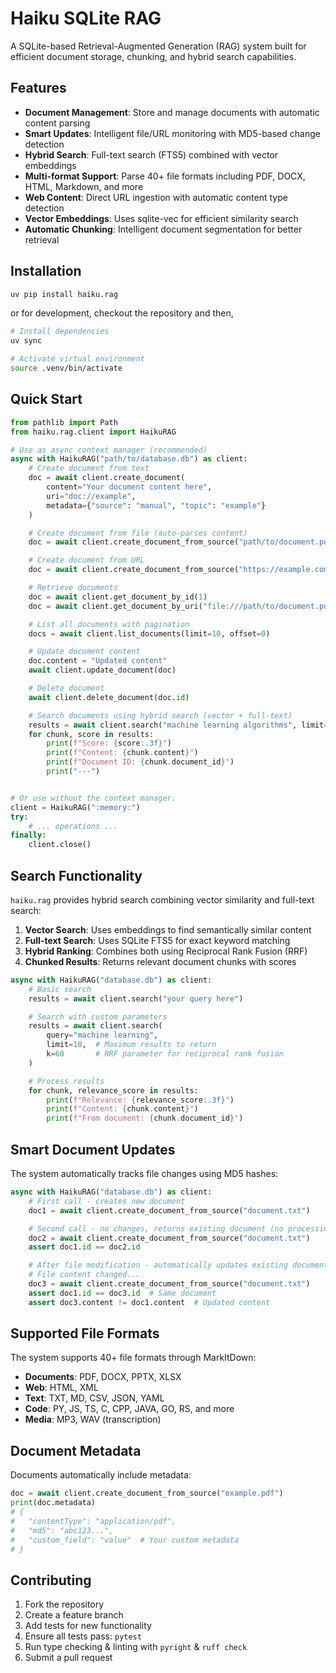 # Haiku SQLite RAG

A SQLite-based Retrieval-Augmented Generation (RAG) system built for efficient document storage, chunking, and hybrid search capabilities.

## Features

- **Document Management**: Store and manage documents with automatic content parsing
- **Smart Updates**: Intelligent file/URL monitoring with MD5-based change detection
- **Hybrid Search**: Full-text search (FTS5) combined with vector embeddings
- **Multi-format Support**: Parse 40+ file formats including PDF, DOCX, HTML, Markdown, and more
- **Web Content**: Direct URL ingestion with automatic content type detection
- **Vector Embeddings**: Uses sqlite-vec for efficient similarity search
- **Automatic Chunking**: Intelligent document segmentation for better retrieval

## Installation

```bash
uv pip install haiku.rag
```

or for development, checkout the repository and then,

```bash
# Install dependencies
uv sync

# Activate virtual environment
source .venv/bin/activate
```

## Quick Start

```python
from pathlib import Path
from haiku.rag.client import HaikuRAG

# Use as async context manager (recommended)
async with HaikuRAG("path/to/database.db") as client:
    # Create document from text
    doc = await client.create_document(
        content="Your document content here",
        uri="doc://example",
        metadata={"source": "manual", "topic": "example"}
    )

    # Create document from file (auto-parses content)
    doc = await client.create_document_from_source("path/to/document.pdf")

    # Create document from URL
    doc = await client.create_document_from_source("https://example.com/article.html")

    # Retrieve documents
    doc = await client.get_document_by_id(1)
    doc = await client.get_document_by_uri("file:///path/to/document.pdf")

    # List all documents with pagination
    docs = await client.list_documents(limit=10, offset=0)

    # Update document content
    doc.content = "Updated content"
    await client.update_document(doc)

    # Delete document
    await client.delete_document(doc.id)

    # Search documents using hybrid search (vector + full-text)
    results = await client.search("machine learning algorithms", limit=5)
    for chunk, score in results:
        print(f"Score: {score:.3f}")
        print(f"Content: {chunk.content}")
        print(f"Document ID: {chunk.document_id}")
        print("---")


# Or use without the context manager.
client = HaikuRAG(":memory:")
try:
    # ... operations ...
finally:
    client.close()
```

## Search Functionality

`haiku.rag` provides hybrid search combining vector similarity and full-text search:
1. **Vector Search**: Uses embeddings to find semantically similar content
2. **Full-text Search**: Uses SQLite FTS5 for exact keyword matching
3. **Hybrid Ranking**: Combines both using Reciprocal Rank Fusion (RRF)
4. **Chunked Results**: Returns relevant document chunks with scores

```python
async with HaikuRAG("database.db") as client:
    # Basic search
    results = await client.search("your query here")

    # Search with custom parameters
    results = await client.search(
        query="machine learning",
        limit=10,  # Maximum results to return
        k=60       # RRF parameter for reciprocal rank fusion
    )

    # Process results
    for chunk, relevance_score in results:
        print(f"Relevance: {relevance_score:.3f}")
        print(f"Content: {chunk.content}")
        print(f"From document: {chunk.document_id}")
```

## Smart Document Updates

The system automatically tracks file changes using MD5 hashes:

```python
async with HaikuRAG("database.db") as client:
    # First call - creates new document
    doc1 = await client.create_document_from_source("document.txt")

    # Second call - no changes, returns existing document (no processing)
    doc2 = await client.create_document_from_source("document.txt")
    assert doc1.id == doc2.id

    # After file modification - automatically updates existing document
    # File content changed...
    doc3 = await client.create_document_from_source("document.txt")
    assert doc1.id == doc3.id  # Same document
    assert doc3.content != doc1.content  # Updated content
```

## Supported File Formats

The system supports 40+ file formats through MarkItDown:

- **Documents**: PDF, DOCX, PPTX, XLSX
- **Web**: HTML, XML
- **Text**: TXT, MD, CSV, JSON, YAML
- **Code**: PY, JS, TS, C, CPP, JAVA, GO, RS, and more
- **Media**: MP3, WAV (transcription)

## Document Metadata

Documents automatically include metadata:

```python
doc = await client.create_document_from_source("example.pdf")
print(doc.metadata)
# {
#   "contentType": "application/pdf",
#   "md5": "abc123...",
#   "custom_field": "value"  # Your custom metadata
# }
```

## Contributing

1. Fork the repository
2. Create a feature branch
3. Add tests for new functionality
4. Ensure all tests pass: `pytest`
5. Run type checking & linting with `pyright` & `ruff check`
6. Submit a pull request
